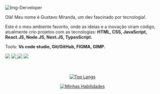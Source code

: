 
![Img-Derveloper](https://github.com/GustavoMiranda01/GustavoMiranda01/assets/134244620/de4d4c3c-b1f4-4484-b15d-5fa8c6db17a7)

<p align="left">
Olá!
Meu nome é Gustavo Miranda, um dev fascinado por tecnologia!.</p>

<p align="left">
Este é o meu ambiente favorito, onde as ideias e a inovação viram código, atualmente crio projetos com as tecnologias: <strong>HTML, CSS, JavaScript, React.JS, Node.JS, Next.JS, TypesScript.</strong>
</p>

<p align="left">
Tools: <strong>Vs code studio, Git/GitHub, FIGMA, GIMP.</strong>
</p>

<div> 
     <a href="https://instagram.com/mirandagustavo__?igshid=MzRlODBiNWFlZA==" target="_blank"><img src="https://img.shields.io/badge/-Instagram-%23E4405F?style=for-the-badge&logo=instagram&logoColor=white" target="_blank"></a> 
     <a href = "mailto:gustavomiranda.contato@outlook.com"><img src="https://img.shields.io/badge/Gmail-D14836?style=for-the-badge&logo=gmail&logoColor=white" target="_blank"</a>
     <a href="https://www.linkedin.com/mwlite/in/gustavo-miranda-b87a73276" target="_blank"><img src="https://img.shields.io/badge/-LinkedIn-%230077B5?style=for-the-badge&logo=linkedin&logoColor=white" target="_blank"></a>
     <a href="https://wa.me/+5548996899870" target="_blank"><img src="https://img.shields.io/badge/WhatsApp-25D366?style=for-the-badge&logo=whatsapp&logoColor=white" target="_blank"></a>
 </div>
 
 <br> 
 <br>
  
 <div align="center">
 
[![Top Langs](https://github-readme-stats.vercel.app/api/top-langs/?username=GustavoMiranda01)](https://github.com/anuraghazra/github-readme-stats)

[![Minhas Habilidades](https://skillicons.dev/icons?i=html,css,js,ts,react,nextjs,nodejs,mongodb,postgres,git,figma,vscode
)](https://skillicons.dev)

  </div>
  
  <br>
